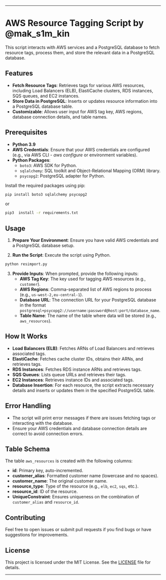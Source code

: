 ---

# AWS Resource Tagging Script by @mak_s1m_kin

This script interacts with AWS services and a PostgreSQL database to fetch resource tags, process them, and store the relevant data in a PostgreSQL database.

## Features

- **Fetch Resource Tags**: Retrieves tags for various AWS resources, including Load Balancers (ELB), ElastiCache clusters, RDS instances, SQS queues, and EC2 instances.
- **Store Data in PostgreSQL**: Inserts or updates resource information into a PostgreSQL database table.
- **Customizable**: Allows user input for AWS tag key, AWS regions, database connection details, and table names.

## Prerequisites

- **Python 3.9**
- **AWS Credentials**: Ensure that your AWS credentials are configured (e.g., via AWS CLI - *aws configure* or environment variables).
- **Python Packages**:
  - `boto3`: AWS SDK for Python.
  - `sqlalchemy`: SQL toolkit and Object-Relational Mapping (ORM) library.
  - `psycopg2`: PostgreSQL adapter for Python.

Install the required packages using pip:

```bash
pip install boto3 sqlalchemy psycopg2
```
or
```bash
pip3  install -r requirements.txt
```


## Usage

1. **Prepare Your Environment**: Ensure you have valid AWS credentials and a PostgreSQL database setup.

2. **Run the Script**: Execute the script using Python.

```bash
python resimport.py
```

3. **Provide Inputs**: When prompted, provide the following inputs:
   - **AWS Tag Key**: The key used for tagging AWS resources (e.g., `customer`).
   - **AWS Regions**: Comma-separated list of AWS regions to process (e.g., `us-west-2,eu-central-1`).
   - **Database URL**: The connection URL for your PostgreSQL database in the format `postgresql+psycopg2://username:password@host:port/database_name`.
   - **Table Name**: The name of the table where data will be stored (e.g., `aws_resources`).

## How It Works

- **Load Balancers (ELB)**: Fetches ARNs of Load Balancers and retrieves associated tags.
- **ElastiCache**: Fetches cache cluster IDs, obtains their ARNs, and retrieves tags.
- **RDS Instances**: Fetches RDS instance ARNs and retrieves tags.
- **SQS Queues**: Lists queue URLs and retrieves their tags.
- **EC2 Instances**: Retrieves instance IDs and associated tags.
- **Database Insertion**: For each resource, the script extracts necessary details and inserts or updates them in the specified PostgreSQL table.

## Error Handling

- The script will print error messages if there are issues fetching tags or interacting with the database.
- Ensure your AWS credentials and database connection details are correct to avoid connection errors.

## Table Schema

The table `aws_resources` is created with the following columns:
- **id**: Primary key, auto-incremented.
- **customer_alias**: Formatted customer name (lowercase and no spaces).
- **customer_name**: The original customer name.
- **resource_type**: Type of the resource (e.g., `elb`, `ec2`, `sqs`, etc.).
- **resource_id**: ID of the resource.
- **UniqueConstraint**: Ensures uniqueness on the combination of `customer_alias` and `resource_id`.

## Contributing

Feel free to open issues or submit pull requests if you find bugs or have suggestions for improvements.

## License

This project is licensed under the MIT License. See the [LICENSE](LICENSE) file for details.

-----------
